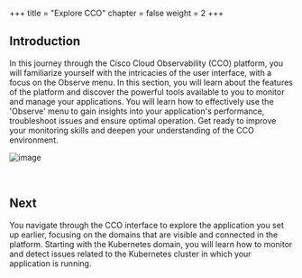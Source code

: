 +++
title = "Explore CCO"
chapter = false
weight = 2
+++

## Introduction

In this journey through the Cisco Cloud Observability (CCO) platform, you will familiarize yourself with the intricacies of the user interface, with a focus on the Observe menu. In this section, you will learn about the features of the platform and discover the powerful tools available to you to monitor and manage your applications. You will learn how to effectively use the 'Observe' menu to gain insights into your application's performance, troubleshoot issues and ensure optimal operation. Get ready to improve your monitoring skills and deepen your understanding of the CCO environment.

![image](/images/31_explore_ui/ui_initial.png)

<br>

## Next <span style="color: #143c76;"><i class='fas fa-cog fa-spin fa-sm'></i></span>&nbsp;

You navigate through the CCO interface to explore the application you set up earlier, focusing on the domains that are visible and connected in the platform. Starting with the Kubernetes domain, you will learn how to monitor and detect issues related to the Kubernetes cluster in which your application is running.

<br>


